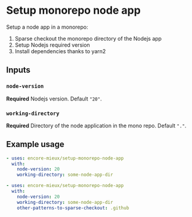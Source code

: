 # Setup monorepo node app

Setup a node app in a monorepo:
  1. Sparse checkout the monorepo directory of the Nodejs app
  2. Setup Nodejs required version
  2. Install dependencies thanks to yarn2

## Inputs

### `node-version`

**Required** Nodejs version. Default `"20"`.

### `working-directory`

**Required**  Directory of the node application in the mono repo. Default `"."`.

## Example usage

```yaml
- uses: encore-mieux/setup-monorepo-node-app
  with:
    node-version: 20
    working-directory: some-node-app-dir
```

```yaml
- uses: encore-mieux/setup-monorepo-node-app
  with:
    node-version: 20
    working-directory: some-node-app-dir
    other-patterns-to-sparse-checkout: .github
```
